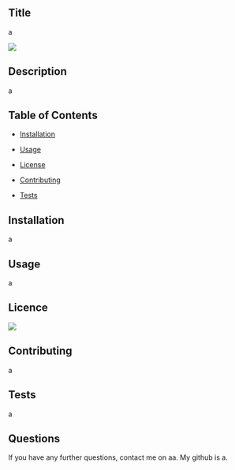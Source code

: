 
  ## Title
  a

<img src = 'https://img.shields.io/badge/license-MIT-blue.svg'>

  ## Description
a

 ## Table of Contents

* [Installation](#installation)

* [Usage](#usage)

* [License](#license)

* [Contributing](#contributing)

* [Tests](#tests)

 ## Installation
 <a name ="installation"> </a>
a

## Usage
<a name ="usage"> </a>
a

## Licence
<a name ="license"> </a>
<img src = 'https://img.shields.io/badge/license-MIT-blue.svg'>

## Contributing
<a name ="contributing"> </a>
a

## Tests
<a name ="tests"> </a>
a

## Questions
 If you have any further questions, contact me on aa.
 My github is a.
